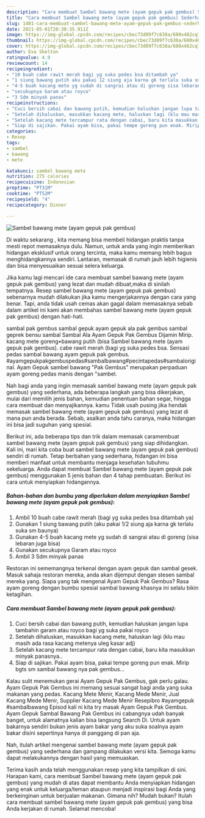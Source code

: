 ```yaml
---
description: "Cara membuat Sambel bawang mete (ayam gepuk pak gembus) Sederhana dan Mudah Dibuat"
title: "Cara membuat Sambel bawang mete (ayam gepuk pak gembus) Sederhana dan Mudah Dibuat"
slug: 1401-cara-membuat-sambel-bawang-mete-ayam-gepuk-pak-gembus-sederhana-dan-mudah-dibuat
date: 2021-05-01T20:30:35.911Z
image: https://img-global.cpcdn.com/recipes/cbec73d09f7c638a/680x482cq70/sambel-bawang-mete-ayam-gepuk-pak-gembus-foto-resep-utama.jpg
thumbnail: https://img-global.cpcdn.com/recipes/cbec73d09f7c638a/680x482cq70/sambel-bawang-mete-ayam-gepuk-pak-gembus-foto-resep-utama.jpg
cover: https://img-global.cpcdn.com/recipes/cbec73d09f7c638a/680x482cq70/sambel-bawang-mete-ayam-gepuk-pak-gembus-foto-resep-utama.jpg
author: Eva Shelton
ratingvalue: 4.9
reviewcount: 14
recipeingredient:
- "10 buah cabe rawit merah bagi yg suka pedes bsa ditambah ya"
- "1 siung bawang putih aku pakai 12 siung aja karna gk terlalu suka sm baunya"
- "4-5 buah kacang mete yg sudah di sangrai atau di goreng sisa lebaran juga bisa"
- "secukupnya Garam atau royco"
- "3 Sdm minyak panas"
recipeinstructions:
- "Cuci bersih cabai dan bawang putih, kemudian haluskan jangan lupa tambahin garam atau royco bagi yg suka pakai royco"
- "Setelah dihaluskan, masukkan kacang mete, haluskan lagi (klu mau masih ada rasa kacang metenya uleg kasar adj)"
- "Setelah kacang mete tercampur rata dengan cabai, baru kita masukkan minyak panasnya.."
- "Siap di sajikan. Pakai ayam bisa, pakai tempe goreng pun enak. Mirip bgts sm sambal bawang nya pak gembus..."
categories:
- Resep
tags:
- sambel
- bawang
- mete

katakunci: sambel bawang mete 
nutrition: 275 calories
recipecuisine: Indonesian
preptime: "PT31M"
cooktime: "PT52M"
recipeyield: "4"
recipecategory: Dinner

---
```



![Sambel bawang mete (ayam gepuk pak gembus)](https://img-global.cpcdn.com/recipes/cbec73d09f7c638a/680x482cq70/sambel-bawang-mete-ayam-gepuk-pak-gembus-foto-resep-utama.jpg)

Di waktu  sekarang , kita memang bisa membeli hidangan praktis tanpa mesti repot memasaknya dulu. Namun, untuk anda yang ingin memberikan hidangan eksklusif untuk orang tercinta, maka kamu memang lebih bagus menghidangkannya sendiri. Lantaran, memasak di rumah jauh lebih higienis dan bisa menyesuaikan sesuai selera keluarga.

Jika kamu lagi mencari ide cara membuat sambel bawang mete (ayam gepuk pak gembus) yang lezat dan mudah dibuat,maka di sinilah tempatnya. Resep sambel bawang mete (ayam gepuk pak gembus)  sebenarnya mudah dilakukan jika kamu mengerjakannya dengan cara yang benar. Tapi, anda tidak usah cemas akan gagal dalam memasaknya 
sebab dalam artikel ini kami akan membahas sambel bawang mete (ayam gepuk pak gembus) dengan hati-hati.  

sambal pak gembus sambal gepuk ayam gepuk ala pak gembus sambal geprek bensu sambal Sambal Ala Ayam Gepuk Pak Gembus Dijamin Mirip. kacang mete goreng•bawang putih (bisa Sambel bawang mete (ayam gepuk pak gembus). cabe rawit merah (bagi yg suka pedes bsa. Sensasi pedas sambal bawang ayam gepuk pak gembus. #ayamgepukpakgembuspedas#sambalbawang#pecintapedas#sambaloriginal. Ayam Gepuk sambel bawang &#34;Pak Gembus&#34; merupakan perpaduan ayam goreng pedas manis dengan &#34;sambel.

Nah bagi anda yang ingin memasak sambel bawang mete (ayam gepuk pak gembus) yang sederhana, ada beberapa langkah yang bisa dikerjakan, mulai dari memilih jenis bahan, kemudian penentuan bahan segar, hingga cara membuat dan menyajikannya. kamu Tidak usah pusing jika hendak memasak sambel bawang mete (ayam gepuk pak gembus) yang lezat di mana pun anda berada. Sebab, asalkan anda  tahu caranya, maka hidangan ini bisa jadi suguhan yang spesial.

Berikut ini, ada beberapa tips dan trik dalam memasak caramembuat sambel bawang mete (ayam gepuk pak gembus) yang siap dihidangkan. Kali ini, mari kita coba buat sambel bawang mete (ayam gepuk pak gembus) sendiri di rumah. Tetap berbahan yang sederhana, hidangan ini bisa memberi manfaat untuk membantu menjaga kesehatan tubuhmu sekeluarga. Anda dapat membuat Sambel bawang mete (ayam gepuk pak gembus) menggunakan 5 jenis bahan dan 4 tahap pembuatan. Berikut ini cara untuk menyiapkan hidangannya.

<!--inarticleads1-->

##### Bahan-bahan dan bumbu yang diperlukan dalam menyiapkan Sambel bawang mete (ayam gepuk pak gembus):

1. Ambil 10 buah cabe rawit merah (bagi yg suka pedes bsa ditambah ya)
1. Gunakan 1 siung bawang putih (aku pakai 1/2 siung aja karna gk terlalu suka sm baunya)
1. Gunakan 4-5 buah kacang mete yg sudah di sangrai atau di goreng (sisa lebaran juga bisa)
1. Gunakan secukupnya Garam atau royco
1. Ambil 3 Sdm minyak panas


Restoran ini sememangnya terkenal dengan ayam gepuk dan sambal gesek. Masuk sahaja restoran mereka, anda akan dijemput dengan stesen sambal mereka yang. Siapa yang tak mengenal Ayam Gepuk Pak Gembus? Rasa ayam goreng dengan bumbu spesial sambal bawang khasnya ini selalu bikin ketagihan. 

<!--inarticleads2-->

##### Cara membuat Sambel bawang mete (ayam gepuk pak gembus):

1. Cuci bersih cabai dan bawang putih, kemudian haluskan jangan lupa tambahin garam atau royco bagi yg suka pakai royco
1. Setelah dihaluskan, masukkan kacang mete, haluskan lagi (klu mau masih ada rasa kacang metenya uleg kasar adj)
1. Setelah kacang mete tercampur rata dengan cabai, baru kita masukkan minyak panasnya..
1. Siap di sajikan. Pakai ayam bisa, pakai tempe goreng pun enak. Mirip bgts sm sambal bawang nya pak gembus...


Kalau sulit menemukan gerai Ayam Gepuk Pak Gembus, gak perlu galau. Ayam Gepuk Pak Gembus ini memang sesuai sangat bagi anda yang suka makanan yang pedas. Kacang Mete Menir, Kacang Mede Menir, Jual Kacang Mede Menir, Supplier Kacang Mede Menir Resepibro #ayamgepuk #sambalbawang Episod kali ni kita try masak Ayam Gepuk Pak Gembus. Ayam Gepuk Sambal Bawang Pak Gembus ini cabangnya udah banyak banget, untuk alamatnya kalian bisa langsung Search Di. Untuk ayam bakarnya sendiri bukan jenis ayam bakar yang aku suka soalnya ayam bakar disini sepertinya hanya di panggang di pan aja. 

Nah, itulah artikel mengenai  sambel bawang mete (ayam gepuk pak gembus)  yang sederhana dan gampang dilakukan versi kita. Semoga kamu dapat melakukannya dengan hasil yang memuaskan. 

Terima kasih anda telah menggunakan resep yang kita tampilkan di sini. Harapan kami, cara membuat  Sambel bawang mete (ayam gepuk pak gembus) yang mudah di atas dapat membantu Anda menyiapkan hidangan yang enak untuk keluarga/teman ataupun menjadi inspirasi bagi Anda yang berkeinginan untuk berjualan makanan. Gimana nih? Mudah bukan? Itulah cara membuat sambel bawang mete (ayam gepuk pak gembus) yang bisa Anda kerjakan di rumah. Selamat mencoba!

